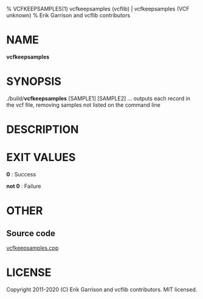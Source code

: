 % VCFKEEPSAMPLES(1) vcfkeepsamples (vcflib) | vcfkeepsamples (VCF unknown)
% Erik Garrison and vcflib contributors

# NAME

**vcfkeepsamples**

# SYNOPSIS

./build/**vcfkeepsamples** <vcf file> [SAMPLE1] [SAMPLE2] ... outputs each record in the vcf file, removing samples not listed on the command line

# DESCRIPTION







# EXIT VALUES

**0**
: Success

**not 0**
: Failure

# OTHER

## Source code

[vcfkeepsamples.cpp](https://github.com/vcflib/vcflib/blob/master/src/vcfkeepsamples.cpp)

# LICENSE

Copyright 2011-2020 (C) Erik Garrison and vcflib contributors. MIT licensed.

<!--
  Created with ./scripts/bin2md.rb scripts/bin2md-template.erb
-->
